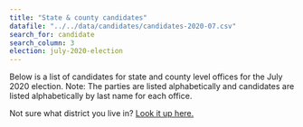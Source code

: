 ```yaml
---
title: "State & county candidates"
datafile: "../../data/candidates/candidates-2020-07.csv"
search_for: candidate
search_column: 3
election: july-2020-election
---
```


Below is a list of candidates for state and county level offices for the July 2020 election. Note: The parties are listed alphabetically and candidates are listed alphabetically by last name for each office.

Not sure what district you live in? [Look it up here.](https://www1.maine.gov/portal/government/edemocracy/voter_lookup.php)
